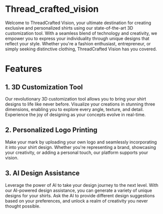 # Thread_crafted_vision

Welcome to ThreadCrafted Vision, your ultimate destination for creating exclusive and personalized shirts using our state-of-the-art 3D customization tool. With a seamless blend of technology and creativity, we empower you to express your individuality through unique designs that reflect your style. Whether you're a fashion enthusiast, entrepreneur, or simply seeking distinctive clothing, ThreadCrafted Vision has you covered.

# Features
## 1. 3D Customization Tool <br/>
Our revolutionary 3D customization tool allows you to bring your shirt designs to life like never before. Visualize your creations in stunning three dimensions, enabling you to explore every angle, texture, and detail. Experience the joy of designing as your concepts evolve in real-time.

## 2. Personalized Logo Printing <br/>
Make your mark by uploading your own logo and seamlessly incorporating it into your shirt design. Whether you're representing a brand, showcasing your creativity, or adding a personal touch, our platform supports your vision.

## 3. AI Design Assistance <br/>
Leverage the power of AI to take your design journey to the next level. With our AI-powered design assistance, you can generate a variety of unique designs for your shirts. Ask the AI to provide different design suggestions based on your preferences, and unlock a realm of creativity you never thought possible.
